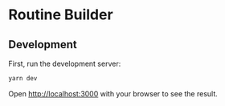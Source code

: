 # Routine Builder

## Development

First, run the development server:

```bash
yarn dev
```

Open [http://localhost:3000](http://localhost:3000) with your browser to see the result.
